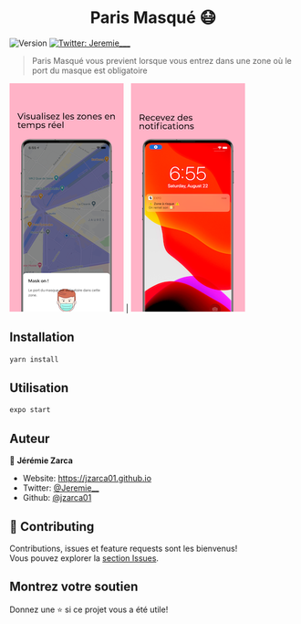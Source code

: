 <h1 align="center">Paris Masqué 😷</h1>
<p>
  <img alt="Version" src="https://img.shields.io/badge/version-0.0.3-blue.svg?cacheSeconds=2592000" />
  <a href="https://twitter.com/Jeremie__" target="_blank">
    <img alt="Twitter: Jeremie___" src="https://img.shields.io/twitter/follow/Jeremie__.svg?style=social" />
  </a>
</p>

> Paris Masqué vous previent lorsque vous entrez dans une zone où le port du masque est obligatoire

![Visualisez les zones en temps réel](screenshots/image2.png)  |  ![Recevez des notifications](screenshots/image3.png "image3")


## Installation

```sh
yarn install
```

## Utilisation

```sh
expo start
```

## Auteur

👤 **Jérémie Zarca**

* Website: https://jzarca01.github.io
* Twitter: [@Jeremie\_\_](https://twitter.com/Jeremie\_\_)
* Github: [@jzarca01](https://github.com/jzarca01)

## 🤝 Contributing

Contributions, issues et feature requests sont les bienvenus!
<br />Vous pouvez explorer la [section Issues](https://github.com/jzarca01/paris-masque/issues).

## Montrez votre soutien

Donnez une ⭐️ si ce projet vous a été utile!
